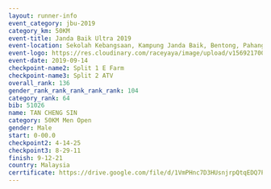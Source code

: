 ```yaml
---
layout: runner-info 
event_category: jbu-2019 
category_km: 50KM 
event-title: Janda Baik Ultra 2019 
event-location: Sekolah Kebangsaan, Kampung Janda Baik, Bentong, Pahang, Malaysia 
event-logo: https://res.cloudinary.com/raceyaya/image/upload/v1569217009/logo/janda-baik_vch1pc.jpg 
event-date: 2019-09-14 
checkpoint-name2: Split 1 E Farm 
checkpoint-name3: Split 2 ATV 
overall_rank: 136
gender_rank_rank_rank_rank_rank: 104
category_rank: 64
bib: 51026
name: TAN CHENG SIN
category: 50KM Men Open
gender: Male
start: 0-00.0
checkpoint2: 4-14-25
checkpoint3: 8-29-11
finish: 9-12-21
country: Malaysia
cerrtificate: https://drive.google.com/file/d/1VmPHnc7D3HUsnjrpQtqEDQ7PlhOCwoce/view?usp=sharing
---
```

